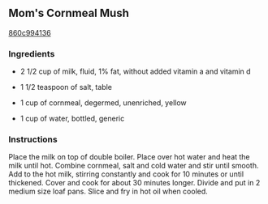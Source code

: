 ## Mom's Cornmeal Mush

[860c994136](http://www.food.com/recipe/moms-cornmeal-mush-16634)

### Ingredients

 - 2 1/2 cup of milk, fluid, 1% fat, without added vitamin a and vitamin d

 - 1 1/2 teaspoon of salt, table

 - 1 cup of cornmeal, degermed, unenriched, yellow

 - 1 cup of water, bottled, generic

### Instructions

Place the milk on top of double boiler. Place over hot water and heat the milk until hot. Combine cornmeal, salt and cold water and stir until smooth. Add to the hot milk, stirring constantly and cook for 10 minutes or until thickened. Cover and cook for about 30 minutes longer. Divide and put in 2 medium size loaf pans. Slice and fry in hot oil when cooled.